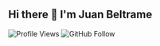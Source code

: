 ## Hi there 👋 I'm Juan Beltrame 
![Profile Views](https://komarev.com/ghpvc/?username=JuanBeltrame) 
![GitHub Follow](https://img.shields.io/github/followers/JuanBeltrame?style=social&label=Follow)



<!--
**JuanBeltrame/JuanBeltrame** is a ✨ _special_ ✨ repository because its `README.md` (this file) appears on your GitHub profile.

Here are some ideas to get you started:

- 🔭 I’m currently working on ...
- 🌱 I’m currently learning ...
- 👯 I’m looking to collaborate on ...
- 🤔 I’m looking for help with ...
- 💬 Ask me about ...
- 📫 How to reach me: ...
- 😄 Pronouns: ...
- ⚡ Fun fact: ...
-->
